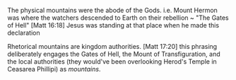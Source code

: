 The physical mountains were the abode of the Gods.
  i.e. Mount Hermon was where the watchers descended to Earth on their rebellion ~ "The Gates of Hell"
  [Matt 16:18] Jesus was standing at that place when he made this declaration

Rhetorical mountains are kingdom authorities.
[Matt 17:20] this phrasing deliberately engages the Gates of Hell, the Mount of Transfiguration, and the local authorities (they would've been overlooking Herod's Temple in Ceasarea Phillipi) as _mountains_.
